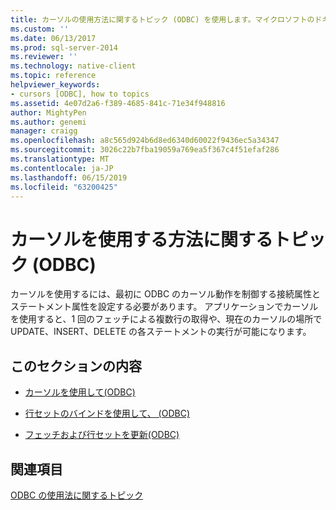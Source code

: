 ```yaml
---
title: カーソルの使用方法に関するトピック (ODBC) を使用します。マイクロソフトのドキュメント
ms.custom: ''
ms.date: 06/13/2017
ms.prod: sql-server-2014
ms.reviewer: ''
ms.technology: native-client
ms.topic: reference
helpviewer_keywords:
- cursors [ODBC], how to topics
ms.assetid: 4e07d2a6-f389-4685-841c-71e34f948816
author: MightyPen
ms.author: genemi
manager: craigg
ms.openlocfilehash: a8c565d924b6d8ed6340d60022f9436ec5a34347
ms.sourcegitcommit: 3026c22b7fba19059a769ea5f367c4f51efaf286
ms.translationtype: MT
ms.contentlocale: ja-JP
ms.lasthandoff: 06/15/2019
ms.locfileid: "63200425"
---
```

# <a name="using-cursors-how-to-topics-odbc"></a>カーソルを使用する方法に関するトピック (ODBC)
  カーソルを使用するには、最初に ODBC のカーソル動作を制御する接続属性とステートメント属性を設定する必要があります。 アプリケーションでカーソルを使用すると、1 回のフェッチによる複数行の取得や、現在のカーソルの場所で UPDATE、INSERT、DELETE の各ステートメントの実行が可能になります。  
  
## <a name="in-this-section"></a>このセクションの内容  
  
-   [カーソルを使用して&#40;ODBC&#41;](use-cursors-odbc.md)  
  
-   [行セットのバインドを使用して、 &#40;ODBC&#41;](use-rowset-binding-odbc.md)  
  
-   [フェッチおよび行セットを更新&#40;ODBC&#41;](fetch-and-update-rowsets-odbc.md)  
  
## <a name="see-also"></a>関連項目  
 [ODBC の使用法に関するトピック](../odbc-how-to-topics.md)  
  
  
